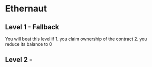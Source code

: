 # Ethernaut

## Level 1 - Fallback

You will beat this level if
    1. you claim ownership of the contract
    2. you reduce its balance to 0

## Level 2 -